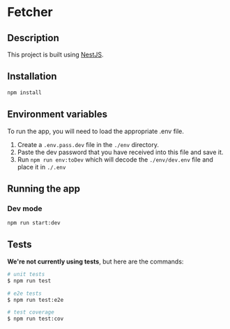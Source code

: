 # Fetcher

## Description

This project is built using [NestJS](https://github.com/nestjs/nest).

## Installation

```bash
npm install
```

## Environment variables

To run the app, you will need to load the appropriate .env file.

1. Create a `.env.pass.dev` file in the `./env` directory.
2. Paste the dev password that you have received into this file and save it.
3. Run `npm run env:toDev` which will decode the `./env/dev.env` file and place it in `./.env`

## Running the app

### Dev mode

```bash
npm run start:dev
```

## Tests

**We're not currently using tests**, but here are the commands:

```bash
# unit tests
$ npm run test

# e2e tests
$ npm run test:e2e

# test coverage
$ npm run test:cov
```
